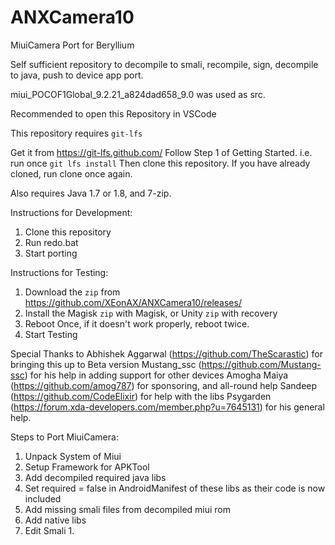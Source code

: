 # ANXCamera10
MiuiCamera Port for Beryllium

Self sufficient repository to decompile to smali, recompile, sign, decompile to java, push to device app port.

miui_POCOF1Global_9.2.21_a824dad658_9.0 was used as src.

Recommended to open this Repository in VSCode

This repository requires `git-lfs`

Get it from https://git-lfs.github.com/ 
Follow Step 1 of Getting Started. i.e. run once `git lfs install`
Then clone this repository. If you have already cloned, run clone once again.

Also requires Java 1.7 or 1.8, and 7-zip.

Instructions for Development:

 1. Clone this repository
 2. Run redo.bat 
 3. Start porting

  
Instructions for Testing:

 1. Download the `zip` from https://github.com/XEonAX/ANXCamera10/releases/
 2. Install the Magisk `zip` with Magisk, or Unity `zip` with recovery
 3. Reboot Once, if it doesn't work properly, reboot twice.
 4. Start Testing


Special Thanks to
Abhishek Aggarwal (https://github.com/TheScarastic) for bringing this up to Beta version
Mustang_ssc (https://github.com/Mustang-ssc) for his help in adding support for other devices
Amogha Maiya (https://github.com/amog787) for sponsoring, and all-round help
Sandeep (https://github.com/CodeElixir) for help with the libs
Psygarden (https://forum.xda-developers.com/member.php?u=7645131) for his general help. 



Steps to Port MiuiCamera:
1. Unpack System of Miui
2. Setup Framework for APKTool
3. Add decompiled required java libs
4. Set required = false in AndroidManifest of these libs as their code is now included
5. Add missing smali files from decompiled miui rom
6. Add native libs
7. Edit Smali
   1. 